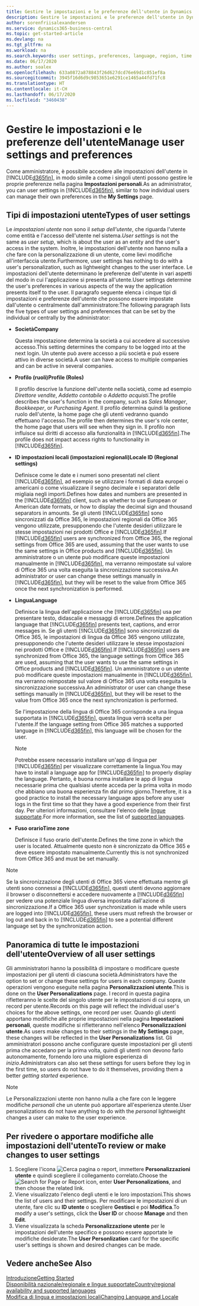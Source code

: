 ```yaml
---
title: Gestire le impostazioni e le preferenze dell'utente in Dynamics 365 Business Central
description: Gestire le impostazioni e le preferenze dell'utente in Dynamics 365 Business Central.
author: sorenfriisalexandersen
ms.service: dynamics365-business-central
ms.topic: get-started-article
ms.devlang: na
ms.tgt_pltfrm: na
ms.workload: na
ms.search.keywords: user settings, preferences, language, region, time zone, regional settings
ms.date: 06/17/2020
ms.author: soalex
ms.openlocfilehash: 633a0872a878843f26d627dcd76e69d1c851ef8a
ms.sourcegitcommit: 3945f16d6d9c9853651e6291ce1465a44fd71fc8
ms.translationtype: HT
ms.contentlocale: it-CH
ms.lasthandoff: 06/17/2020
ms.locfileid: "3460438"
---
```

# <a name="manage-user-settings-and-preferences"></a><span data-ttu-id="c2020-103">Gestire le impostazioni e le preferenze dell'utente</span><span class="sxs-lookup"><span data-stu-id="c2020-103">Manage user settings and preferences</span></span>

<span data-ttu-id="c2020-104">Come amministratore, è possibile accedere alle impostazioni dell'utente in [!INCLUDE[d365fin](includes/d365fin_md.md)], in modo simile a come i singoli utenti possono gestire le proprie preferenze nella pagina **Impostazioni personali**.</span><span class="sxs-lookup"><span data-stu-id="c2020-104">As an administrator, you can user settings in [!INCLUDE[d365fin](includes/d365fin_md.md)], similar to how individual users can manage their own preferences in the **My Settings** page.</span></span>  

## <a name="types-of-user-settings"></a><span data-ttu-id="c2020-105">Tipi di impostazioni utente</span><span class="sxs-lookup"><span data-stu-id="c2020-105">Types of user settings</span></span>

<span data-ttu-id="c2020-106">Le *impostazioni utente* non sono il *setup dell'utente*, che riguarda l'utente come entità e l'accesso dell'utente nel sistema.</span><span class="sxs-lookup"><span data-stu-id="c2020-106">*User settings* is not the same as *user setup*, which is about the user as an entity and the user's access in the system.</span></span> <span data-ttu-id="c2020-107">Inoltre, le impostazioni dell'utente non hanno nulla a che fare con la personalizzazione di un utente, come lievi modifiche all'interfaccia utente.</span><span class="sxs-lookup"><span data-stu-id="c2020-107">Furthermore, user settings has nothing to do with a user's personalization, such as lightweight changes to the user interface.</span></span> <span data-ttu-id="c2020-108">Le impostazioni dell'utente determinano le preferenze dell'utente in vari aspetti del modo in cui l'applicazione si presenta all'utente.</span><span class="sxs-lookup"><span data-stu-id="c2020-108">User settings determine the user's preferences in various aspects of the way the application presents itself to the user.</span></span> <span data-ttu-id="c2020-109">Il paragrafo seguente elenca i cinque tipi di impostazioni e preferenze dell'utente che possono essere impostate dall'utente o centralmente dall'amministratore:</span><span class="sxs-lookup"><span data-stu-id="c2020-109">The following paragraph lists the five types of user settings and preferences that can be set by the individual or centrally by the administrator:</span></span>

- <span data-ttu-id="c2020-110">**Società**</span><span class="sxs-lookup"><span data-stu-id="c2020-110">**Company**</span></span>  

  <span data-ttu-id="c2020-111">Questa impostazione determina la società a cui accedere al successivo accesso.</span><span class="sxs-lookup"><span data-stu-id="c2020-111">This setting determines the company to be logged into at the next login.</span></span> <span data-ttu-id="c2020-112">Un utente può avere accesso a più società e può essere attivo in diverse società.</span><span class="sxs-lookup"><span data-stu-id="c2020-112">A user can have access to multiple companies and can be active in several companies.</span></span>

- <span data-ttu-id="c2020-113">**Profilo (ruoli)**</span><span class="sxs-lookup"><span data-stu-id="c2020-113">**Profile (Roles)**</span></span>  

  <span data-ttu-id="c2020-114">Il profilo descrive la funzione dell'utente nella società, come ad esempio *Direttore vendite*, *Addetto contabile* o *Addetto acquisti*.</span><span class="sxs-lookup"><span data-stu-id="c2020-114">The profile describes the user's function in the company, such as *Sales Manager*, *Bookkeeper*, or *Purchasing Agent*.</span></span> <span data-ttu-id="c2020-115">Il profilo determina quindi la gestione ruolo dell'utente, la home page che gli utenti vedranno quando effettuano l'accesso.</span><span class="sxs-lookup"><span data-stu-id="c2020-115">The profile then determines the user's role center, the home page that users will see when they sign in.</span></span> <span data-ttu-id="c2020-116">Il profilo non influisce sui diritti di accesso alla funzionalità in [!INCLUDE[d365fin](includes/d365fin_md.md)].</span><span class="sxs-lookup"><span data-stu-id="c2020-116">The profile does not impact access rights to functionality in [!INCLUDE[d365fin](includes/d365fin_md.md)].</span></span>  

- <span data-ttu-id="c2020-117">**ID impostazioni locali (impostazioni regionali)**</span><span class="sxs-lookup"><span data-stu-id="c2020-117">**Locale ID (Regional settings)**</span></span>  

  <span data-ttu-id="c2020-118">Definisce come le date e i numeri sono presentati nel client [!INCLUDE[d365fin](includes/d365fin_md.md)], ad esempio se utilizzare i formati di data europei o americani o come visualizzare il segno decimale e i separatori delle migliaia negli importi.</span><span class="sxs-lookup"><span data-stu-id="c2020-118">Defines how dates and numbers are presented in the [!INCLUDE[d365fin](includes/d365fin_md.md)] client, such as whether to use European or American date formats, or how to display the decimal sign and thousand separators in amounts.</span></span> <span data-ttu-id="c2020-119">Se gli utenti [!INCLUDE[d365fin](includes/d365fin_md.md)] sono sincronizzati da Office 365, le impostazioni regionali da Office 365 vengono utilizzate, presupponendo che l'utente desideri utilizzare le stesse impostazioni nei prodotti Office e [!INCLUDE[d365fin](includes/d365fin_md.md)].</span><span class="sxs-lookup"><span data-stu-id="c2020-119">If [!INCLUDE[d365fin](includes/d365fin_md.md)] users are synchronized from Office 365, the regional settings from Office 365 are used, assuming that the user wants to use the same settings in Office products and [!INCLUDE[d365fin](includes/d365fin_md.md)].</span></span> <span data-ttu-id="c2020-120">Un amministratore o un utente può modificare queste impostazioni manualmente in [!INCLUDE[d365fin](includes/d365fin_md.md)], ma verranno reimpostate sul valore di Office 365 una volta eseguita la sincronizzazione successiva.</span><span class="sxs-lookup"><span data-stu-id="c2020-120">An administrator or user can change these settings manually in [!INCLUDE[d365fin](includes/d365fin_md.md)], but they will be reset to the value from Office 365 once the next synchronization is performed.</span></span>

- <span data-ttu-id="c2020-121">**Lingua**</span><span class="sxs-lookup"><span data-stu-id="c2020-121">**Language**</span></span>  

  <span data-ttu-id="c2020-122">Definisce la lingua dell'applicazione che [!INCLUDE[d365fin](includes/d365fin_md.md)] usa per presentare testo, didascalie e messaggi di errore.</span><span class="sxs-lookup"><span data-stu-id="c2020-122">Defines the application language that [!INCLUDE[d365fin](includes/d365fin_md.md)] presents text, captions, and error messages in.</span></span> <span data-ttu-id="c2020-123">Se gli utenti [!INCLUDE[d365fin](includes/d365fin_md.md)] sono sincronizzati da Office 365, le impostazioni di lingua da Office 365 vengono utilizzate, presupponendo che l'utente desideri utilizzare le stesse impostazioni nei prodotti Office e [!INCLUDE[d365fin](includes/d365fin_md.md)].</span><span class="sxs-lookup"><span data-stu-id="c2020-123">If [!INCLUDE[d365fin](includes/d365fin_md.md)] users are synchronized from Office 365, the language settings from Office 365 are used, assuming that the user wants to use the same settings in Office products and [!INCLUDE[d365fin](includes/d365fin_md.md)].</span></span> <span data-ttu-id="c2020-124">Un amministratore o un utente può modificare queste impostazioni manualmente in [!INCLUDE[d365fin](includes/d365fin_md.md)], ma verranno reimpostate sul valore di Office 365 una volta eseguita la sincronizzazione successiva.</span><span class="sxs-lookup"><span data-stu-id="c2020-124">An administrator or user can change these settings manually in [!INCLUDE[d365fin](includes/d365fin_md.md)], but they will be reset to the value from Office 365 once the next synchronization is performed.</span></span>

  <span data-ttu-id="c2020-125">Se l'impostazione della lingua di Office 365 corrisponde a una lingua supportata in [!INCLUDE[d365fin](includes/d365fin_md.md)], questa lingua verrà scelta per l'utente.</span><span class="sxs-lookup"><span data-stu-id="c2020-125">If the language setting from Office 365 matches a supported language in [!INCLUDE[d365fin](includes/d365fin_md.md)], this language will be chosen for the user.</span></span>  

  > [!NOTE]
  > <span data-ttu-id="c2020-126">Potrebbe essere necessario installare un'app di lingua per [!INCLUDE[d365fin](includes/d365fin_md.md)] per visualizzare correttamente la lingua.</span><span class="sxs-lookup"><span data-stu-id="c2020-126">You may have to install a language app for [!INCLUDE[d365fin](includes/d365fin_md.md)] to properly display the language.</span></span> <span data-ttu-id="c2020-127">Pertanto, è buona norma installare le app di lingua necessarie prima che qualsiasi utente acceda per la prima volta in modo che abbiano una buona esperienza fin dal primo giorno.</span><span class="sxs-lookup"><span data-stu-id="c2020-127">Therefore, it is a good practice to install the necessary language apps before any user logs in the first time so that they have a good experience from their first day.</span></span> <span data-ttu-id="c2020-128">Per ulteriori informazioni, consultare l'elenco delle [lingue supportate](/dynamics365/business-central/dev-itpro/compliance/apptest-countries-and-translations).</span><span class="sxs-lookup"><span data-stu-id="c2020-128">For more information, see the list of [supported languages](/dynamics365/business-central/dev-itpro/compliance/apptest-countries-and-translations).</span></span>  
  
- <span data-ttu-id="c2020-129">**Fuso orario**</span><span class="sxs-lookup"><span data-stu-id="c2020-129">**Time zone**</span></span>  

  <span data-ttu-id="c2020-130">Definisce il fuso orario dell'utente.</span><span class="sxs-lookup"><span data-stu-id="c2020-130">Defines the time zone in which the user is located.</span></span> <span data-ttu-id="c2020-131">Attualmente questo non è sincronizzato da Office 365 e deve essere impostato manualmente.</span><span class="sxs-lookup"><span data-stu-id="c2020-131">Currently this is not synchronized from Office 365 and must be set manually.</span></span>  

> [!NOTE]
> <span data-ttu-id="c2020-132">Se la sincronizzazione degli utenti di Office 365 viene effettuata mentre gli utenti sono connessi a [!INCLUDE[d365fin](includes/d365fin_md.md)], questi utenti devono aggiornare il browser o disconnettersi e accedere nuovamente a [!INCLUDE[d365fin](includes/d365fin_md.md)] per vedere una potenziale lingua diversa impostata dall'azione di sincronizzazione.</span><span class="sxs-lookup"><span data-stu-id="c2020-132">If a Office 365 user synchronization is made while users are logged into [!INCLUDE[d365fin](includes/d365fin_md.md)], these users must refresh the browser or log out and back in to [!INCLUDE[d365fin](includes/d365fin_md.md)] to see a potential different language set by the synchronization action.</span></span>

## <a name="overview-of-all-user-settings"></a><span data-ttu-id="c2020-133">Panoramica di tutte le impostazioni dell'utente</span><span class="sxs-lookup"><span data-stu-id="c2020-133">Overview of all user settings</span></span>

<span data-ttu-id="c2020-134">Gli amministratori hanno la possibilità di impostare o modificare queste impostazioni per gli utenti di ciascuna società.</span><span class="sxs-lookup"><span data-stu-id="c2020-134">Administrators have the option to set or change these settings for users in each company.</span></span> <span data-ttu-id="c2020-135">Queste operazioni vengono eseguite nella pagina **Personalizzazioni utente**.</span><span class="sxs-lookup"><span data-stu-id="c2020-135">This is done on the **User Personalizations** page.</span></span> <span data-ttu-id="c2020-136">I record in questa pagina rifletteranno le scelte del singolo utente per le impostazioni di cui sopra, un record per utente.</span><span class="sxs-lookup"><span data-stu-id="c2020-136">Records on this page will reflect the individual user's choices for the above settings, one record per user.</span></span> <span data-ttu-id="c2020-137">Quando gli utenti apportano modifiche alle proprie impostazioni nella pagina **Impostazioni personali**, queste modifiche si rifletteranno nell'elenco **Personalizzazioni utente**.</span><span class="sxs-lookup"><span data-stu-id="c2020-137">As users make changes to their settings in the **My Settings** page, these changes will be reflected in the **User Personalizations** list.</span></span> <span data-ttu-id="c2020-138">Gli amministratori possono anche configurare queste impostazioni per gli utenti prima che accedano per la prima volta, quindi gli utenti non devono farlo autonomamente, fornendo loro una migliore esperienza di *inizio*.</span><span class="sxs-lookup"><span data-stu-id="c2020-138">Administrators can also set these settings for users before they log in the first time, so users do not have to do it themselves, providing them a better *getting started* experience.</span></span>

> [!NOTE]
> <span data-ttu-id="c2020-139">Le Personalizzazioni utente non hanno nulla a che fare con le leggere modifiche *personali* che un utente può apportare all'esperienza utente.</span><span class="sxs-lookup"><span data-stu-id="c2020-139">User personalizations do not have anything to do with the *personal* lightweight changes a user can make to the user experience.</span></span>

## <a name="to-review-or-make-changes-to-user-settings"></a><span data-ttu-id="c2020-140">Per rivedere o apportare modifiche alle impostazioni dell'utente</span><span class="sxs-lookup"><span data-stu-id="c2020-140">To review or make changes to user settings</span></span>

1. <span data-ttu-id="c2020-141">Scegliere l'icona ![Cerca pagina o report](media/ui-search/search_small.png "Icona Cerca pagina o report"), immettere **Personalizzazioni utente** e quindi scegliere il collegamento correlato.</span><span class="sxs-lookup"><span data-stu-id="c2020-141">Choose the ![Search for Page or Report](media/ui-search/search_small.png "Search for Page or Report icon") icon, enter **User Personalizations**, and then choose the related link.</span></span>
2. <span data-ttu-id="c2020-142">Viene visualizzato l'elenco degli utenti e le loro impostazioni.</span><span class="sxs-lookup"><span data-stu-id="c2020-142">This shows the list of users and their settings.</span></span> <span data-ttu-id="c2020-143">Per modificare le impostazioni di un utente, fare clic su **ID utente** o scegliere **Gestisci** e poi **Modifica**.</span><span class="sxs-lookup"><span data-stu-id="c2020-143">To modify a user's settings, click the **User ID** or choose **Manage** and then **Edit**.</span></span>
3. <span data-ttu-id="c2020-144">Viene visualizzata la scheda **Personalizzazione utente** per le impostazioni dell'utente specifico e possono essere apportate le modifiche desiderate.</span><span class="sxs-lookup"><span data-stu-id="c2020-144">The **User Personlization** card for the specific user's settings is shown and desired changes can be made.</span></span>  

## <a name="see-also"></a><span data-ttu-id="c2020-145">Vedere anche</span><span class="sxs-lookup"><span data-stu-id="c2020-145">See Also</span></span>

[<span data-ttu-id="c2020-146">Introduzione</span><span class="sxs-lookup"><span data-stu-id="c2020-146">Getting Started</span></span>](product-get-started.md)  
[<span data-ttu-id="c2020-147">Disponibilità nazionale/regionale e lingue supportate</span><span class="sxs-lookup"><span data-stu-id="c2020-147">Country/regional availability and supported languages</span></span>](/dynamics365/business-central/dev-itpro/compliance/apptest-countries-and-translations)  
[<span data-ttu-id="c2020-148">Modifica di lingua e impostazioni locali</span><span class="sxs-lookup"><span data-stu-id="c2020-148">Changing Language and Locale</span></span>](about-locale-language.md)  
